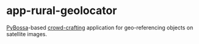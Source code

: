 app-rural-geolocator
====================

[PyBossa](http://dev.pybossa.com/)-based [crowd-crafting](http://crowdcrafting.org/) application for geo-referencing objects on satellite images.

